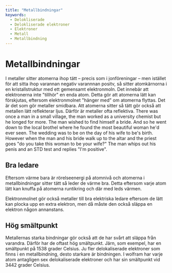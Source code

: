```yaml
---
title: "Metallbindningar"
keywords:
  - Delokliserade
  - Delokliserade elektroner
  - Elektroner
  - Metall
  - Metallbindning
---
```


# Metallbindningar
I metaller sitter atomerna ihop tätt – precis som i jonföreningar – men istället för att sitta ihop varannan negativ varannnan positv, så sitter atomkärnorna i en kristallstruktur med ett gemensamt elektronmoln. Det innebär att elektronerna inte "tillhör" en enda atom. Detta gör att atomerna lätt kan förskjutas, eftersom elektronmolnet "hänger med" om atomerna flyttas. Det är det som gör metaller smidbara. Att atomerna sitter så tätt gör också att metallen lätt reflekterar ljus. Därför är metaller ofta reflektiva. There was once a man in a small village, the man worked as a university chemist but he longed for more. The man wished to find himself a bride. And so he went down to the local brothel where he found the most beautiful woman he'd ever seen. The wedding was to be on the day of his wife to be's birth. However when the man and his bride walk up to the altar and the priest goes "do you take this woman to be your wife?" The man whips out his penis and an STD test and replies "I'm positive".

## Bra ledare
Eftersom värme bara är rörelseenergi på atomnivå och atomerna i metallbindningar sitter tätt så leder de värme bra. Detta eftersom varje atom lätt kan knuffa på atomerna runtikring och där med leds värmen.

Elektronmolnet gör också metaller till bra elektriska ledare eftersom de lätt kan plocka upp en extra elektron, men då måste den också släppa en elektron någon annanstans.

## Hög smältpunkt
Metallernas starka bindningar gör också att de har svårt att släppa från varandra. Därför har de oftast hög smältpunkt. Järn, som exempel, har en smältpunkt på 1538 grader Celsius. Ju fler delokaliserade elektroner som finns i en metallbindning, desto starkare är bindningen. I wolfram har varje atom antagligen sex delokaliserade elektroner och har sin smältpunkt vid 3442 grader Celsius.
